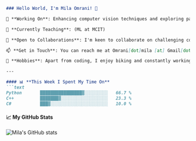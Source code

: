 
```markdown
### Hello World, I'm Mila Omrani! 👋

🔭 **Working On**: Enhancing computer vision techniques and exploring pattern recognition using adversarial learning.

🌱 **Currently Teaching**: (ML at MCIT)

💼 **Open to Collaborations**: I'm keen to collaborate on challenging computer vision projects. Feel free to reach out!

📫 **Get in Touch**: You can reach me at Omrani[dot]mila [at] Gmail[dot]com

🚴 **Hobbies**: Apart from coding, I enjoy biking and constantly working towards becoming a proficient programmer in C++ and Python.

---

#### 📊 **This Week I Spent My Time On**
```text
Python       ████████████████▓░░░░░░░░░   66.7 % 
C++          ███████▓░░░░░░░░░░░░░░░░░░   23.3 % 
C#           ███▓░░░░░░░░░░░░░░░░░░░░░░   10.0 % 
```
<!--END_SECTION:waka-->

#### 📈 **My GitHub Stats**
![Mila's GitHub stats](https://github-readme-stats.vercel.app/api?username=milaomrani&show_icons=true&theme=radical)
